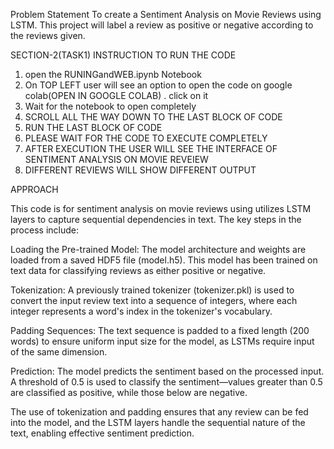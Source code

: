 Problem Statement
 To create a Sentiment Analysis on Movie Reviews using LSTM. 
This project will label a review as positive or negative according to the reviews given.

SECTION-2(TASK1)
INSTRUCTION TO RUN THE CODE

1. open the RUNINGandWEB.ipynb Notebook
2. On  TOP LEFT user will see an option to open the code on google colab(OPEN IN GOOGLE COLAB) . click on it
3. Wait for the notebook to open completely
4. SCROLL ALL THE WAY DOWN TO THE LAST BLOCK OF CODE
5. RUN THE LAST BLOCK OF CODE
6. PLEASE WAIT FOR THE CODE TO EXECUTE COMPLETELY 
7. AFTER EXECUTION THE USER WILL SEE THE INTERFACE OF SENTIMENT ANALYSIS ON MOVIE REVEIEW
8. DIFFERENT REVIEWS WILL SHOW DIFFERENT OUTPUT

APPROACH


This code is for sentiment analysis on movie reviews using  utilizes LSTM layers to capture sequential dependencies in text. The key steps in the process include:

Loading the Pre-trained Model: The model architecture and weights are loaded from a saved HDF5 file (model.h5). This model has been trained on text data for classifying reviews as either positive or negative.

Tokenization: A previously trained tokenizer (tokenizer.pkl) is used to convert the input review text into a sequence of integers, where each integer represents a word's index in the tokenizer's vocabulary.

Padding Sequences: The text sequence is padded to a fixed length (200 words) to ensure uniform input size for the model, as LSTMs require input of the same dimension.

Prediction: The model predicts the sentiment based on the processed input. A threshold of 0.5 is used to classify the sentiment—values greater than 0.5 are classified as positive, while those below are negative.

The use of tokenization and padding ensures that any review can be fed into the model, and the LSTM layers handle the sequential nature of the text, enabling effective sentiment prediction.
   




 
